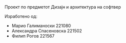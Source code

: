 Проект по предметот Дизајн и архитектура на софтвер

Изработено од: 
- Марио Галиманоски 221080
- Александра Спасеновска  221502
- Филип Рогов 221567
